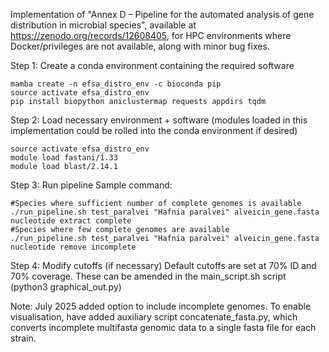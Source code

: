 Implementation of "Annex D – Pipeline for the automated analysis of gene distribution in microbial species", available at https://zenodo.org/records/12608405, for HPC environments where Docker/privileges are not available, along with minor bug fixes.

Step 1: Create a conda environment containing the required software
```
mamba create -n efsa_distro_env -c bioconda pip
source activate efsa_distro_env
pip install biopython aniclustermap requests appdirs tqdm
```
Step 2: Load necessary environment + software (modules loaded in this implementation could be rolled into the conda environment if desired)
```
source activate efsa_distro_env
module load fastani/1.33
module load blast/2.14.1
```
Step 3: Run pipeline
Sample command:
```
#Species where sufficient number of complete genomes is available
./run_pipeline.sh test_paralvei "Hafnia paralvei" alveicin_gene.fasta nucleotide extract complete
#Species where few complete genomes are available
./run_pipeline.sh test_paralvei "Hafnia paralvei" alveicin_gene.fasta nucleotide remove incomplete
```
Step 4: Modify cutoffs (if necessary)
Default cutoffs are set at 70% ID and 70% coverage. These can be amended in the main_script.sh script (python3 graphical_out.py)

Note: July 2025 added option to include incomplete genomes. To enable visualisation, have added auxiliary script concatenate_fasta.py, which converts incomplete multifasta genomic data to a single fasta file for each strain.
